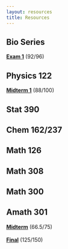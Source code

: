 ```yaml
---
layout: resources
title: Resources
---
```


## Bio Series
<a href="/assets/school/bio180/bio180exam1.pdf" target = "_blank"><b>Exam 1</b></a> (92/96)

## Physics 122
<a href="/assets/school/phys122/phys122midterm1.pdf" target = "_blank"><b>Midterm 1</b></a> (88/100)

## Stat 390

## Chem 162/237

## Math 126

## Math 308

## Math 300

## Amath 301
<a href="/assets/school/amath301/amathmidterm.pdf" target = "_blank"><b>Midterm</b></a> (66.5/75) <br>	
<a href="/assets/school/amath301/amathfinal.pdf" target = "_blank"><b>Final</b></a> (125/150)